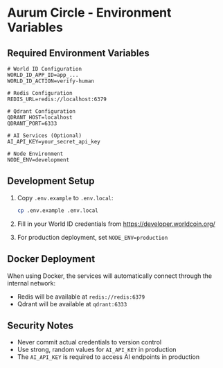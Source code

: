 # Aurum Circle - Environment Variables

## Required Environment Variables

```env
# World ID Configuration
WORLD_ID_APP_ID=app_...
WORLD_ID_ACTION=verify-human

# Redis Configuration
REDIS_URL=redis://localhost:6379

# Qdrant Configuration
QDRANT_HOST=localhost
QDRANT_PORT=6333

# AI Services (Optional)
AI_API_KEY=your_secret_api_key

# Node Environment
NODE_ENV=development
```

## Development Setup

1. Copy `.env.example` to `.env.local`:
   ```bash
   cp .env.example .env.local
   ```

2. Fill in your World ID credentials from https://developer.worldcoin.org/

3. For production deployment, set `NODE_ENV=production`

## Docker Deployment

When using Docker, the services will automatically connect through the internal network:
- Redis will be available at `redis://redis:6379`
- Qdrant will be available at `qdrant:6333`

## Security Notes

- Never commit actual credentials to version control
- Use strong, random values for `AI_API_KEY` in production
- The `AI_API_KEY` is required to access AI endpoints in production